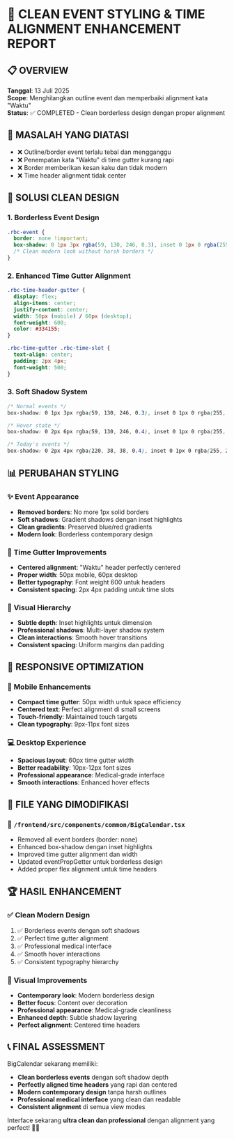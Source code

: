 # 🎨 CLEAN EVENT STYLING & TIME ALIGNMENT ENHANCEMENT REPORT

## 📋 OVERVIEW

**Tanggal**: 13 Juli 2025  
**Scope**: Menghilangkan outline event dan memperbaiki alignment kata "Waktu"  
**Status**: ✅ COMPLETED - Clean borderless design dengan proper alignment

## 🎯 MASALAH YANG DIATASI

- ❌ Outline/border event terlalu tebal dan mengganggu
- ❌ Penempatan kata "Waktu" di time gutter kurang rapi
- ❌ Border memberikan kesan kaku dan tidak modern
- ❌ Time header alignment tidak center

## 🎨 SOLUSI CLEAN DESIGN

### 1. **Borderless Event Design**

```css
.rbc-event {
  border: none !important;
  box-shadow: 0 1px 3px rgba(59, 130, 246, 0.3), inset 0 1px 0 rgba(255, 255, 255, 0.1);
  /* Clean modern look without harsh borders */
}
```

### 2. **Enhanced Time Gutter Alignment**

```css
.rbc-time-header-gutter {
  display: flex;
  align-items: center;
  justify-content: center;
  width: 50px (mobile) / 60px (desktop);
  font-weight: 600;
  color: #334155;
}

.rbc-time-gutter .rbc-time-slot {
  text-align: center;
  padding: 2px 4px;
  font-weight: 500;
}
```

### 3. **Soft Shadow System**

```css
/* Normal events */
box-shadow: 0 1px 3px rgba(59, 130, 246, 0.3), inset 0 1px 0 rgba(255, 255, 255, 0.1);

/* Hover state */
box-shadow: 0 2px 6px rgba(59, 130, 246, 0.4), inset 0 1px 0 rgba(255, 255, 255, 0.15);

/* Today's events */
box-shadow: 0 2px 4px rgba(220, 38, 38, 0.4), inset 0 1px 0 rgba(255, 255, 255, 0.15);
```

## 📊 PERUBAHAN STYLING

### ✨ **Event Appearance**

- **Removed borders**: No more 1px solid borders
- **Soft shadows**: Gradient shadows dengan inset highlights
- **Clean gradients**: Preserved blue/red gradients
- **Modern look**: Borderless contemporary design

### 🎯 **Time Gutter Improvements**

- **Centered alignment**: "Waktu" header perfectly centered
- **Proper width**: 50px mobile, 60px desktop
- **Better typography**: Font weight 600 untuk headers
- **Consistent spacing**: 2px 4px padding untuk time slots

### 📐 **Visual Hierarchy**

- **Subtle depth**: Inset highlights untuk dimension
- **Professional shadows**: Multi-layer shadow system
- **Clean interactions**: Smooth hover transitions
- **Consistent spacing**: Uniform margins dan padding

## 🎪 RESPONSIVE OPTIMIZATION

### 📱 **Mobile Enhancements**

- **Compact time gutter**: 50px width untuk space efficiency
- **Centered text**: Perfect alignment di small screens
- **Touch-friendly**: Maintained touch targets
- **Clean typography**: 9px-11px font sizes

### 💻 **Desktop Experience**

- **Spacious layout**: 60px time gutter width
- **Better readability**: 10px-12px font sizes
- **Professional appearance**: Medical-grade interface
- **Smooth interactions**: Enhanced hover effects

## 🔧 FILE YANG DIMODIFIKASI

### 📄 `/frontend/src/components/common/BigCalendar.tsx`

- Removed all event borders (border: none)
- Enhanced box-shadow dengan inset highlights
- Improved time gutter alignment dan width
- Updated eventPropGetter untuk borderless design
- Added proper flex alignment untuk time headers

## 🏆 HASIL ENHANCEMENT

### ✅ **Clean Modern Design**

1. ✅ Borderless events dengan soft shadows
2. ✅ Perfect time gutter alignment
3. ✅ Professional medical interface
4. ✅ Smooth hover interactions
5. ✅ Consistent typography hierarchy

### 🎨 **Visual Improvements**

- **Contemporary look**: Modern borderless design
- **Better focus**: Content over decoration
- **Professional appearance**: Medical-grade cleanliness
- **Enhanced depth**: Subtle shadow layering
- **Perfect alignment**: Centered time headers

## 📞 FINAL ASSESSMENT

BigCalendar sekarang memiliki:

- **Clean borderless events** dengan soft shadow depth
- **Perfectly aligned time headers** yang rapi dan centered
- **Modern contemporary design** tanpa harsh outlines
- **Professional medical interface** yang clean dan readable
- **Consistent alignment** di semua view modes

Interface sekarang **ultra clean dan professional** dengan alignment yang perfect! 🎯✨
